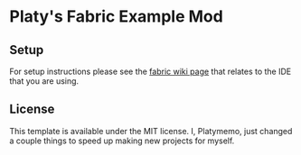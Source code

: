 # Platy's Fabric Example Mod

## Setup

For setup instructions please see the [fabric wiki page](https://fabricmc.net/wiki/tutorial:setup) that relates to the IDE that you are using.

## License

This template is available under the MIT license. I, Platymemo, just changed a couple things to speed up making new projects for myself.
